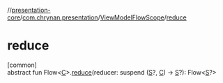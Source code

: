 //[presentation-core](../../../index.md)/[com.chrynan.presentation](../index.md)/[ViewModelFlowScope](index.md)/[reduce](reduce.md)

# reduce

[common]\
abstract fun Flow&lt;[C](index.md)&gt;.[reduce](reduce.md)(reducer: suspend ([S](index.md)?, [C](index.md)) -&gt; [S](index.md)?): Flow&lt;[S](index.md)?&gt;
